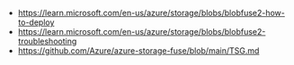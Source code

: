 - https://learn.microsoft.com/en-us/azure/storage/blobs/blobfuse2-how-to-deploy
- https://learn.microsoft.com/en-us/azure/storage/blobs/blobfuse2-troubleshooting
- https://github.com/Azure/azure-storage-fuse/blob/main/TSG.md

